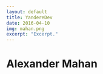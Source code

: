 ```yaml
---
layout: default
title: YandereDev
date: 2016-04-10
img: mahan.png
excerpt: "Excerpt."
---
```


<h1>Alexander Mahan</h1>

